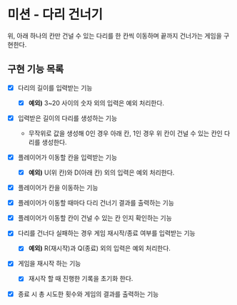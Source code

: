 # 미션 - 다리 건너기
위, 아래 하나의 칸만 건널 수 있는 다리를 한 칸씩 이동하며 끝까지 건너가는 게임을 구현한다.

## 구현 기능 목록

- [X] 다리의 길이를 입력받는 기능
  - [X] **예외)** 3~20 사이의 숫자 외의 입력은 예외 처리한다.

- [X] 입력받은 길이의 다리를 생성하는 기능
  - 무작위로 값을 생성해 0인 경우 아래 칸, 1인 경우 위 칸이 건널 수 있는 칸인 다리를 생성한다.

- [X] 플레이어가 이동할 칸을 입력받는 기능
  - [X] **예외)** U(위 칸)와 D(아래 칸) 외의 입력은 예외 처리한다.

- [X] 플레이어가 칸을 이동하는 기능

- [X] 플레이어가 이동할 때마다 다리 건너기 결과를 출력하는 기능

- [X] 플레이어가 이동할 칸이 건널 수 있는 칸 인지 확인하는 기능

- [X] 다리를 건너다 실패하는 경우 게임 재시작/종료 여부를 입력받는 기능 
  - [X] **예외)** R(재시작)과 Q(종료) 외의 입력은 예외 처리한다.
  
- [X] 게임을 재시작 하는 기능
  - [X] 재시작 할 때 진행한 기록을 초기화 한다.

- [X] 종료 시 총 시도한 횟수와 게임의 결과를 출력하는 기능
